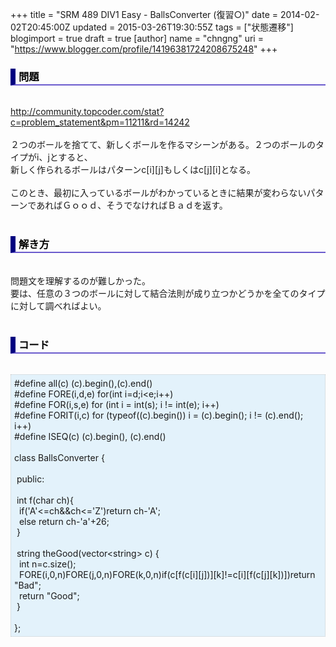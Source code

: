+++
title = "SRM 489 DIV1 Easy - BallsConverter (復習○)"
date = 2014-02-02T20:45:00Z
updated = 2015-03-26T19:30:55Z
tags = ["状態遷移"]
blogimport = true
draft = true
[author]
	name = "chngng"
	uri = "https://www.blogger.com/profile/14196381724208675248"
+++

<div dir="ltr" style="text-align: left;" trbidi="on"><h3 style="border-bottom: 2px solid slateblue; border-left: 8px solid navy; color: black; padding: 0px 0px 1px 5px;">問題 </h3><br /><a href="http://community.topcoder.com/stat?c=problem_statement&amp;pm=11211&amp;rd=14242" target="_blank">http://community.topcoder.com/stat?c=problem_statement&amp;pm=11211&amp;rd=14242</a><br /><br />２つのボールを捨てて、新しくボールを作るマシーンがある。２つのボールのタイプがi、jとすると、<br />新しく作られるボールはパターンc[i][j]もしくはc[j][i]となる。<br /><br />このとき、最初に入っているボールがわかっているときに結果が変わらないパターンであればＧｏｏｄ、そうでなければＢａｄを返す。<br /><br /><h3 style="border-bottom: 2px solid slateblue; border-left: 8px solid navy; color: black; padding: 0px 0px 1px 5px;">解き方 </h3><br />問題文を理解するのが難しかった。<br />要は、任意の３つのボールに対して結合法則が成り立つかどうかを全てのタイプに対して調べればよい。<br /><br /><h3 style="border-bottom: 2px solid slateblue; border-left: 8px solid navy; color: black; padding: 0px 0px 1px 5px;">コード </h3><br /><div style="background-color: #e3f2fb; border: 1px dotted #CCCCCC; padding: 5px;">#define all(c) (c).begin(),(c).end()<br />#define FORE(i,d,e) for(int i=d;i&lt;e;i++)<br />#define FOR(i,s,e) for (int i = int(s); i != int(e); i++)<br />#define FORIT(i,c) for (typeof((c).begin()) i = (c).begin(); i != (c).end(); i++)<br />#define ISEQ(c) (c).begin(), (c).end()<br /><br />class BallsConverter {<br /><br /><span class="Apple-tab-span" style="white-space: pre;"> </span>public:<br /><br /><span class="Apple-tab-span" style="white-space: pre;"> </span>int f(char ch){<br /><span class="Apple-tab-span" style="white-space: pre;">  </span>if('A'&lt;=ch&amp;&amp;ch&lt;='Z')return ch-'A';<br /><span class="Apple-tab-span" style="white-space: pre;">  </span>else return ch-'a'+26;<br /><span class="Apple-tab-span" style="white-space: pre;"> </span>}<br /><br /><span class="Apple-tab-span" style="white-space: pre;"> </span>string theGood(vector&lt;string&gt; c) {<br /><span class="Apple-tab-span" style="white-space: pre;">  </span>int n=c.size();<br /><span class="Apple-tab-span" style="white-space: pre;">  </span>FORE(i,0,n)FORE(j,0,n)FORE(k,0,n)if(c[f(c[i][j])][k]!=c[i][f(c[j][k])])return "Bad";<br /><span class="Apple-tab-span" style="white-space: pre;">  </span>return "Good";<br /><span class="Apple-tab-span" style="white-space: pre;"> </span>}<br /><br />};</div></div>
